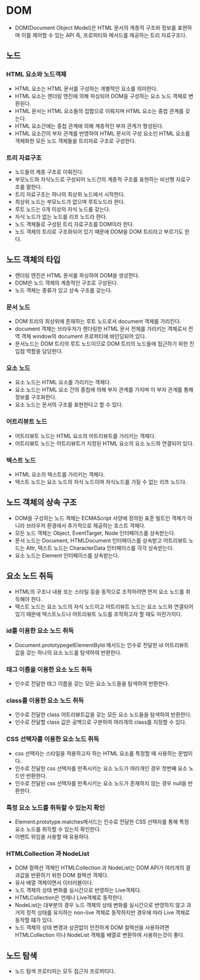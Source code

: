 # DOM

- DOM(Document Object Model)은 HTML 문서의 계층적 구조와 정보를 표현하며 이를 제어할 수 있는 API 즉, 프로퍼티와 메서드를 제공하는 트리 자료구조다.

## 노드

### HTML 요소와 노드객체

- HTML 요소는 HTML 문서를 구성하는 개별적인 요소를 의미한다.
- HTML 요소는 렌더링 엔진에 의해 파싱되어 DOM을 구성하는 요소 노드 객체로 변환된다.
- HTML 문서는 HTML 요소들의 집합으로 이뤄지며 HTML 요소는 중첩 관계를 갖는다.
- HTML 요소간에는 중첩 관계에 의해 계층적인 부자 관계가 형성된다.
- HTML 요소간의 부자 관계를 반영하여 HTML 문서의 구성 요소인 HTML 요소를 객체화한 모든 노드 객체들을 트리자료 구조로 구성한다.

### 트리 자료구조

- 노드들의 계층 구조로 이뤄진다.
- 부모노드와 자식노드로 구성되어 노드간의 계층적 구조를 표현하는 비선형 자료구조를 말한다.
- 트리 자료구조는 하나의 최상위 노드에서 시작한다.
- 최상위 노드는 부모노드가 없으며 루트노드라 한다.
- 루트 노드는 0개 이상의 자식 노드를 갖는다.
- 자식 노드가 없는 노드를 리프 노드라 한다.
- 노드 객체들로 구성된 트리 자료구조를 DOM이라 한다.
- 노드 객체의 트리로 구조화되어 있기 때문에 DOM을 DOM 트리라고 부르기도 한다.

## 노드 객체의 타입

- 렌더링 엔진은 HTML 문서를 파싱하여 DOM을 생성한다.
- DOM은 노드 객체의 계층적인 구조로 구성된다.
- 노드 객체는 종류가 있고 상속 구조를 갖는다.

### 문서 노드

- DOM 트리의 최상위에 존재하는 루트 노드로서 document 객체를 가리킨다.
- document 객체는 브라우저가 렌더링한 HTML 문서 전체를 가리키는 객체로서 전역 객체 window의 document 프로퍼티에 바인딩되어 있다.
- 문서노드는 DOM 트리의 루트 노드이므로 DOM 트리의 노드들에 접근하기 위한 진입점 역할을 담당한다.

### 요소 노드

- 요소 노드는 HTML 요소를 가리키는 객체다.
- 요소 노드는 HTML 요소 간의 중첩에 의해 부자 관계를 가지며 이 부자 관계를 통해 정보를 구조화한다.
- 요소 노드는 문서의 구조를 표현한다고 할 수 있다.

### 어트리뷰트 노드

- 어트리뷰트 노드는 HTML 요소의 어트리뷰트를 가리키는 객체다.
- 어트리뷰트 노드는 어트리뷰트가 지정된 HTML 요소의 요소 노드와 연결되어 있다.

### 텍스트 노드

- HTML 요소의 텍스트를 가리키는 객체다.
- 텍스트 노드는 요소 노드의 자식 노드이며 자식노드를 가질 수 없는 리프 노드다.

## 노드 객체의 상속 구조

- DOM을 구성하는 노드 객체는 ECMAScript 사양에 정의된 표준 빌트인 객체가 아니라 브라우저 환경에서 추가적으로 제공하는 호스트 객체다.
- 모든 노드 객체는 Object, EventTarget, Node 인터페이스를 상속받는다.
- 문서 노드는 Document, HTMLDocument 인터페이스를 상속받고 어트리뷰트 노드는 Attr, 텍스트 노드는 CharacterData 인터페이스를 각각 상속받는다.
- 요소 노드는 Element 인터페이스를 상속받는다.

## 요소 노드 취득

- HTML의 구조나 내용 또는 스타일 등을 동적으로 조작하려면 먼저 요소 노드를 취득해야 한다.
- 텍스트 노드는 요소 노드의 자식 노드이고 어트리뷰트 노드는 요소 노드와 연결되어 있기 때문에 텍스트노드나 어트리뷰트 노드를 조작하고자 할 때도 마찬가지다.

### id를 이용한 요소 노드 취득

- Document.prototypegetElementById 메서드는 인수로 전달한 id 어트리뷰트 값을 갖는 하나의 요소 노드를 탐색하여 반환한다.

### 태그 이름을 이용한 요소 노드 취득

- 인수로 전달한 태그 이름을 갖는 모든 요소 노드들을 탐색하여 반환한다.

### class를 이용한 요소 노드 취득

- 인수로 전달한 class 어트리뷰트값을 갖는 모든 요소 노드들을 탐색하여 반환한다.
- 인수로 전달할 class 값은 공백으로 구분하여 여러개의 class를 지정할 수 있다.

### CSS 선택자를 이용한 요소 노드 취득

- css 선택자는 스타일을 적용하고자 하는 HTML 요소를 특정할 때 사용하는 문법이다.
- 인수로 전달한 css 선택자를 만족시키는 요소 노드가 여러개인 경우 첫번째 요소 노드만 반환한다.
- 인수로 전달된 css 선택자를 만족시키는 요소 노드가 존재하지 않는 경우 null을 반환한다.

### 특정 요소 노드를 취득할 수 있는지 확인

- Element.prototype.matches메서드는 인수로 전달한 CSS 선택자를 통해 특정 요소 노드를 취득할 수 있는지 확인한다.
- 이벤트 위임을 사용할 때 유용하다.

### HTMLCollection 과 NodeList

- DOM 컬렉션 객체인 HTMLCollection 과 NodeList는 DOM API가 여러개의 결과값을 반환하기 위한 DOM 컬렉션 객체다.
- 유사 배열 객체이면서 이터러블이다.
- 노드 객체의 상태 변화를 실시간으로 반영하는 Live객체다.
- HTMLCollection은 언제나 Live객체로 동작한다.
- NodeList는 대부분의 경우 노드 객체의 상태 변화를 실시간으로 반영하지 않고 과거의 정적 상태를 유지하는 non-live 객체로 동작하지만 경우에 따라 Live 객체로 동작할 떄가 있다.
- 노드 객체의 상태 변경과 상관없이 안전하게 DOM 컬렉션을 사용하려면 HTMLCollection 이나 NodeList 객체를 배열로 변환하여 사용하는것이 좋다.

## 노드 탐색

- 노드 탐색 프로터피는 모두 접근자 프로퍼티다.
